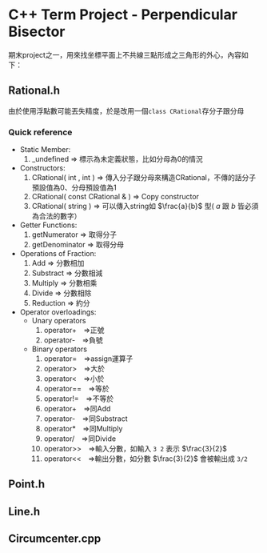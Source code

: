 # C++ Term Project - Perpendicular Bisector
期末project之一，用來找坐標平面上不共線三點形成之三角形的外心，內容如下：

## Rational.h
由於使用浮點數可能丟失精度，於是改用一個`class CRational`存分子跟分母
### Quick reference
- Static Member: 
    1. _undefined => 標示為未定義狀態，比如分母為0的情況
- Constructors: 
    1. CRational( int , int ) 
        => 傳入分子跟分母來構造CRational，不傳的話分子預設值為0、分母預設值為1
    2. CRational( const CRational & )
        => Copy constructor
    3. CRational( string )
        => 可以傳入string如 $\frac{a}{b}$ 型(  $a$ 跟 $b$ 皆必須為合法的數字）
- Getter Functions:
    1. getNumerator => 取得分子
    2. getDenominator => 取得分母
- Operations of Fraction: 
    1. Add => 分數相加
    2. Substract => 分數相減
    3. Multiply => 分數相乘
    4. Divide => 分數相除
    5. Reduction => 約分
- Operator overloadings: 
    - Unary operators
        1. operator+　=>正號
        2. operator-　=>負號
    - Binary operators
        1. operator=　=>assign運算子 
        2. operator>　=>大於
        3. operator<　=>小於
        4. operator==　=>等於
        5. operator!=　=>不等於
        6. operator+　=>同Add
        7. operator-　=>同Substract
        8. operator*　=>同Multiply
        9. operator/　=>同Divide
        11. operator>>　=>輸入分數，如輸入 `3 2` 表示 $\frac{3}{2}$
        12. operator<<　=>輸出分數，如分數 $\frac{3}{2}$ 會被輸出成 `3/2`
## Point.h

## Line.h

## Circumcenter.cpp
